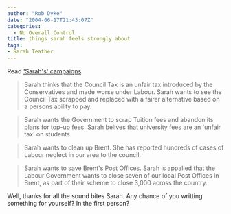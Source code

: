 ```yaml
---
author: "Rob Dyke"
date: "2004-06-17T21:43:07Z"
categories:
  - No Overall Control
title: things sarah feels strongly about
tags:
- Sarah Teather
---
```

Read ['Sarah's' campaigns](http://www.sarahteather.libdems.org.uk/page.php?header-campaigns)

> Sarah thinks that the Council Tax is an unfair tax introduced by the Conservatives and made worse under Labour. Sarah wants to see the Council Tax scrapped and replaced with a fairer alternative based on a persons ability to pay.

> Sarah wants the Government to scrap Tuition fees and abandon its plans for top-up fees. Sarah belives that university fees are an 'unfair tax' on students.

> Sarah wants to clean up Brent. She has reported hundreds of cases of Labour neglect in our area to the council.

> Sarah wants to save Brent's Post Offices. Sarah is appalled that the Labour Government wants to close seven of our local Post Offices in Brent, as part of their scheme to close 3,000 across the country.

Well, thanks for all the sound bites Sarah. Any chance of you writting something for yourself? In the first person?
